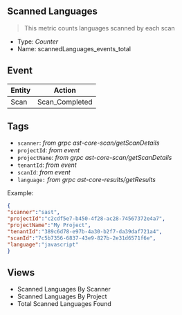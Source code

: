 ## Scanned Languages
> This metric counts languages scanned by each scan

- Type: *Counter*
- Name: scannedLanguages_events_total

## Event
| Entity        | Action |
| ------------- | ------------- |
| Scan          | Scan_Completed  |

## Tags

- `scanner`:       *from grpc ast-core-scan/getScanDetails*
- `projectId`:     *from event*
- `projectName`:   *from grpc ast-core-scan/getScanDetails*
- `tenantId`:      *from event*
- `scanId`:        *from event* 
- `language:`       *from grpc ast-core-results/getResults*


Example:

```json
{
"scanner":"sast",
"projectId":"c2cdf5e7-b450-4f28-ac28-74567372e4a7",
"projectName":"My Project",
"tenantId":"389c6d78-e97b-4a30-b2f7-da39daf721a4",
"scanId":"7c5b7356-6837-43e9-827b-2e31d6571f6e",
"language":"javascript"
} 
```

## Views 
- Scanned Languages By Scanner 
- Scanned Languages By Project 
- Total Scanned Languages Found


 
